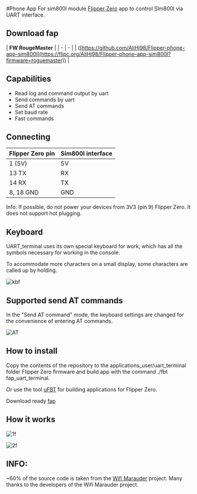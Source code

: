 #Phone App For sim800l module
[Flipper Zero](https://flipperzero.one/) app to control SIm800l via UART interface.
## Download fap
|  **FW RougeMaster** |
| - | - |
| ([https://github.com/AliHj98/Flipper-phone-app-sim800l](https://flipc.org/AliHj98/Flipper-phone-app-sim800l?firmware=roguemaster)) |

## Capabilities
- Read log and command output by uart
- Send commands by uart
- Send AT commands
- Set baud rate
- Fast commands

## Connecting
| Flipper Zero pin |Sim800l interface|
| ---------------- | --------------- |
| 1 (5V)           | 5V              |
| 13 TX            | RX              |
| 14 RX            | TX              |
|8, 18 GND         | GND             |

Info: If possible, do not power your devices from 3V3 (pin 9) Flipper Zero. It does not support hot plugging.

## Keyboard
UART_terminal uses its own special keyboard for work, which has all the symbols necessary for working in the console.

To accommodate more characters on a small display, some characters are called up by holding.

![kbf](https://user-images.githubusercontent.com/122148894/212286637-7063f1ee-c6ff-46b9-8dc5-79a5f367fab1.png)

## Supported send AT commands
In the "Send AT command" mode, the keyboard settings are changed for the convenience of entering AT commands.

![AT](https://user-images.githubusercontent.com/122148894/230785072-319fe5c9-deca-49f9-bfe4-5ace89d38d53.png)


## How to install
Copy the contents of the repository to the applications_user/uart_terminal folder Flipper Zero firmware and build app with the command ./fbt fap_uart_terminal.

Or use the tool [uFBT](https://github.com/flipperdevices/flipperzero-ufbt) for building applications for Flipper Zero.

Download ready [fap](https://github.com/playmean/fap-list)

## How it works


![1f](https://user-images.githubusercontent.com/122148894/211161450-6d177638-3bfa-42a8-9c73-0cf3af5e5ca7.jpg)


![2f](https://user-images.githubusercontent.com/122148894/211161456-4d2be15b-4a05-4450-a62e-edcaab3772fd.jpg)



## INFO:

~60% of the source code is taken from the [Wifi Marauder](https://github.com/0xchocolate/flipperzero-firmware-with-wifi-marauder-companion) project. Many thanks to the developers of the Wifi Marauder project.
